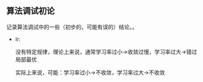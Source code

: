 ## 算法调试初论

记录算法调试中的一些（初步的，可能有误的）结论。。

- lr:

  没有特定规律，理论上来说，通常学习率过小->收敛过慢，学习率过大->错过局部最优

  实际上来说，可能：学习率过小->不收敛，学习率过大->不收敛